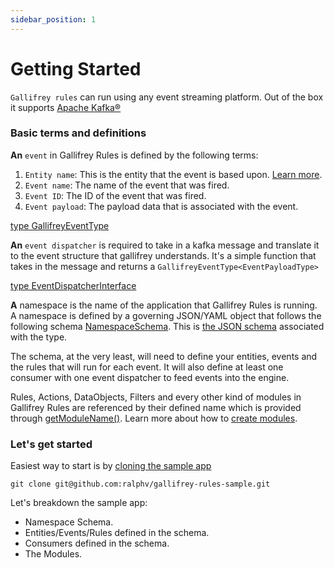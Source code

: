 ```yaml
---
sidebar_position: 1
---
```

# Getting Started

`Gallifrey rules` can run using any event streaming platform. Out of the box it supports [Apache Kafka®](https://kafka.apache.org/)

### Basic terms and definitions

  <strong>An</strong> `event` in Gallifrey Rules is defined by the following terms:

  1. `Entity name`: This is the entity that the event is based upon. [Learn more](../glossary.md#entity-or-entity-name).
  2. `Event name`: The name of the event that was fired.
  3. `Event ID`: The ID of the event that was fired.
  4. `Event payload`: The payload data that is associated with the event.

[type GallifreyEventType](https://github.com/ralphv/gallifrey-rules/blob/main/src/GallifreyEventType.ts#L4)

<strong>An</strong> `event dispatcher` is required to take in a kafka message and translate it to the event structure
that gallifrey understands. It's a simple function that takes in the message and returns a `GallifreyEventType<EventPayloadType>`

[type EventDispatcherInterface](https://github.com/ralphv/gallifrey-rules/blob/main/src/interfaces/Providers/EventDispatcherInterface.ts#L9)

<strong>A</strong> namespace is the name of the application that Gallifrey Rules is running. A namespace is defined
by a governing JSON/YAML object that follows the following schema [NamespaceSchema](https://github.com/ralphv/gallifrey-rules/blob/main/src/lib/NamespaceSchema.ts#L4). This is [the JSON schema](https://raw.githubusercontent.com/ralphv/gallifrey-rules/main/src/schemas/namespace-schema.json) associated with the type.

The schema, at the very least, will need to define your entities, events and the rules that will run for each event. 
It will also define at least one consumer with one event dispatcher to feed events into the engine.

Rules, Actions, DataObjects, Filters and every other kind of modules in Gallifrey Rules are referenced by their defined name which is provided through [getModuleName()](https://github.com/ralphv/gallifrey-rules/blob/main/src/base-interfaces/ModuleInterface.ts#L10). 
Learn more about how to [create modules](/docs/getting-started/the-modules#to-create-a-module).

### Let's get started

Easiest way to start is by [cloning the sample app](https://github.com/ralphv/gallifrey-rules-sample)

```shell
git clone git@github.com:ralphv/gallifrey-rules-sample.git
```

Let's breakdown the sample app:

* Namespace Schema.
* Entities/Events/Rules defined in the schema.
* Consumers defined in the schema.
* The Modules.